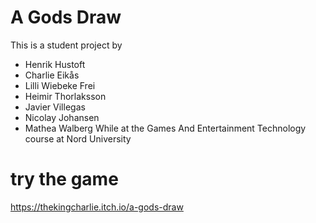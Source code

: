 # A Gods Draw

This is a student project by 
- Henrik Hustoft
- Charlie Eikås
- Lilli Wiebeke Frei
- Heimir Thorlaksson
- Javier Villegas
- Nicolay Johansen
- Mathea Walberg
While at the Games And Entertainment Technology course at Nord University

# try the game
https://thekingcharlie.itch.io/a-gods-draw
